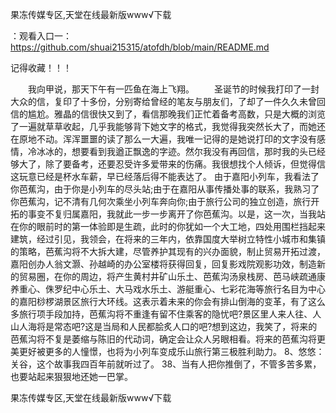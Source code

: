 果冻传媒专区,天堂在线最新版www√下载

：观看入口一：https://github.com/shuai215315/atofdh/blob/main/README.md


记得收藏！！！



　　我向甲说，那天下午有一匹鱼在海上飞翔。
　　圣诞节的时候我打印了一封大众的信，复印了十多份，分别寄给曾经的笔友与朋友们，了却了一件久久未曾回信的尴尬。雅晶的信很快又到了，看信那晚我们正忙着备考高数，只是大概的浏览了一遍就草草收起，几乎我能够背下她文字的格式，我觉得我突然长大了，而她还在原地不动。浑浑噩噩的读了那么一大遍，我唯一记得的是她说打印的文字没有感情，冷冰冰的，想要看到我遒正飘逸的字迹。然尔我没有再回信，那时我的头已经够大了，除了要备考，还要忍受许多爱带来的伤痛。我很想找个人倾诉，但觉得信这玩意已经是杯水车薪，早已经落后得不能表达了。
由于嘉阳小列车，我看法了你芭蕉沟，由于你是小列车的尽头站;由于在嘉阳从事传播处事的联系，我熟习了你芭蕉沟，记不清有几何次乘坐小列车奔向你;由于旅行公司的独立创造，旅行开拓的事变不复归属嘉阳，我就此一步一步离开了你芭蕉沟。以是，这一次，当我站在你的眼前时的第一体验即是生疏，此时的你犹如一个大工地，四处用围栏挡起来建筑，经过引见，我领会，在将来的三年内，依靠国度大举树立特性小城市和集镇的策略，芭蕉沟将不大拆大建，尽管养护其现有的兴办面貌，制止贸易开拓过渡，嘉阳创办人翁文灏、孙越崎的办公室楼将获得回复，回复影戏院观影功效，制造新的贸易圈，在你的周边，将产生黄村井矿山乐土、芭蕉沟汤泉栈房、芭马峡疏通康养重心、侏罗纪中心乐土、大马戏水乐土、游艇重心、七彩花海等旅行名目为中心的嘉阳桫椤湖景区旅行大环线。这表示着未来的你会有排山倒海的变革，有了这么多旅行项手段加持，芭蕉沟将不重逢有留不住乘客的隐忧吧?景区里人来人往、人山人海将是常态吧?这是当局和人民都脍炙人口的吧?想到这边，我笑了，将来的芭蕉沟将不复是萎缩与陈旧的代动词，确定会让众人另眼相看。将来的芭蕉沟将更美更好被更多的人憧憬，也将为小列车变成乐山旅行第三极胜利助力。
8、悠悠：关谷，这个故事我四百年前就听过了。
	38、当有人把你推倒了，不管多苦多累，也要站起来狠狠地还她一巴掌。







果冻传媒专区,天堂在线最新版www√下载
